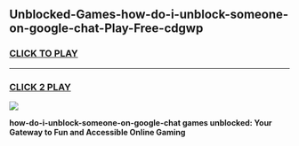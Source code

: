 
## Unblocked-Games-how-do-i-unblock-someone-on-google-chat-Play-Free-cdgwp
<h3>
<a href="https://premium76.site?title=how-do-i-unblock-someone-on-google-chat&ref=18A1">CLICK TO PLAY</a></h3>
<hr>

<h3>
<a href="https://premium76.site?title=how-do-i-unblock-someone-on-google-chat&ref=18A1">CLICK 2 PLAY</a>
  
</h3>

<a href="https://premium76.site?title=how-do-i-unblock-someone-on-google-chat&ref=18A1"><img src="https://clearcache.store/games.png"></a>


**how-do-i-unblock-someone-on-google-chat games unblocked: Your Gateway to Fun and Accessible Online Gaming**
